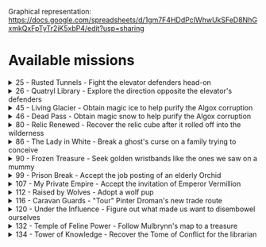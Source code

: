 Graphical representation: https://docs.google.com/spreadsheets/d/1gm7F4HDdPcIWhwUkSFeD8NhGxmkQxFpTyTr2iK5xbP4/edit?usp=sharing

# Available missions

<details>
  <summary>25 - Rusted Tunnels - Fight the elevator defenders head-on</summary>
  
- Region: **Crystal Fields**
- Enemies: **Robotic Boltshooter, Flaming Bladespinner, Ruined Machine**
- Unlocks: **35 (calendar)**
- Mutually exclusive with 26
</details>
<details>
  <summary>26 - Quatryl Library - Explore the direction opposite the elevator's defenders</summary>
  
- Region: **Crystal Fields**
- Enemies: **Ancient Artillery, Ruined Machine, Steel Automaton**
- Unlocks: **36 (calendar), 37 (calendar)**
- Mutually exclusive with 25

</details>

<details>
  <summary>45 - Living Glacier - Obtain magic ice to help purify the Algox corruption</summary>
  
- Storyline: Algox
- Region: **Biting Sea**
- Enemies: **Abael Herder, Abael Scout, Lightning Eel, Piranha Pig**
- Requirements:
  - [x] Climbing Gear
- Unlocks: **52**

</details>
<details>
  <summary>46 - Dead Pass - Obtain magic snow to help purify the Algox corruption</summary>
  
- Storyline: Algox
- Region: **Copperneck Mountains**
- Enemies: **Burrowing Blade, Frozen Corpse, Shrike Fiend**
- Requirements:
  - [x] Sled
- Unlocks: **52**

</details>
<details>
  <summary>80 - Relic Renewed - Recover the relic cube after it rolled off into the wilderness</summary>

- Region: **Frosthaven**
- Enemies: **Relic (Boss), Robotic Boltshooter, Ruined Machine, Steel Automaton**

</details>
<details>
  <summary>86 - The Lady in White - Break a ghost's curse on a family trying to conceive</summary>
- Job Posting
- Region: **Frosthaven**
- Enemies: **Black Imp, Earth Demon, Ice Wraith**

</details>
<details>
  <summary>90 - Frozen Treasure - Seek golden wristbands like the ones we saw on a mummy</summary>

- Was unlocked from job posting (town guard upgrade)
- Region: **Biting Sea**
- Enemies: **Frozen Corpse, Ice Wraith, Polar Bear, Snow Imp**
- Unlocks and Linked to: **91**

</details>
<details>
  <summary>99 - Prison Break - Accept the job posting of an elderly Orchid</summary>

- Was unlocked from job posting (town guard upgrade)
- Region: **???**
- Enemies: **Frozen Corpse, Robotic Boltshooter, Steel Automaton**
- Unlocks: **100**

</details>
<details>
  <summary>107 - My Private Empire - Accept the invitation of Emperor Vermillion</summary>

- Was unlocked as a random side scenario
- Requirements:
  - [x] Climbing Gear
- Region: **Copperneck Mountains**
- Enemies: **Flaming Bladespinner, Living Bones, Living Doom, Living Spirit, Robotic Boltshooter, Ruined Machine, Steel Automaton**

</details>
<details>
  <summary>112 - Raised by Wolves - Adopt a wolf pup</summary>

- Was unlocked by event
- Region: **Frosthaven**
- Enemies: **Burrowing Blade, Chaos Demon, Earth Demon, Hound**

</details>
<details>
  <summary>116 - Caravan Guards - "Tour" Pinter Droman's new trade route</summary>

- Region: **Frosthaven**
- Enemies: **Algox Archer, Algox Guard, Algox Icespeaker, Algox Scout**

</details>
<details>
  <summary>120 - Under the Influence - Figure out what made us want to disembowel ourselves</summary>

- Was unlocked by event
- Region: **Frosthaven**
- Enemies: **City Guard, Hound, Robotic Boltshooter, Steel Automaton, Vermling Priest, Vermling Scout**

</details>
<details>
  <summary>132 - Temple of Feline Power - Follow Mulbrynn's map to a treasure</summary>

- Was unlocked by job posting
- Region: **Imperial Mountains**
- Enemies: **Frost Demon, Frozen Corpse, Ice Wraith, Snow Imp**

</details>
<details>
  <summary>134 - Tower of Knowledge - Recover the Tome of Conflict for the librarian</summary>

- Was unlocked by event
- Requirements:
  - [x] _Into the Forest_ achievement
- Region: **Radiant Forest**
- Enemies: **Flaming Bladespinner, Robotic Boltshooter, Ruined Machine, Shrike Fiend, Steel Automaton**

</details>
